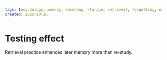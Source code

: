 ```yaml
---
tags: [psychology, memory, encoding, storage, retrieval, forgetting, eyewitness, amnesia, alzheimers, cte]
created: 2025-10-20
---
```

# Testing effect

Retrieval practice enhances later memory more than re-study.
